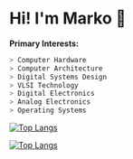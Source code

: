 # Hi! I'm Marko 👋
**Primary Interests:**
```verilog
> Computer Hardware
> Computer Architecture
> Digital Systems Design
> VLSI Technology
> Digital Electronics
> Analog Electronics
> Operating Systems
```

[![Top Langs](https://github-readme-stats.vercel.app/api/top-langs/?username=markociricilic&layout=donut&theme=gruvbox)](https://github.com/markociricilic/github-readme-stats)

[![Top Langs](https://github-readme-stats.vercel.app/api/top-langs/?username=markociricilic&hide=stata,matlab,swig,makefile&layout=donut&theme=gruvbox)](https://github.com/markociricilic/github-readme-stats)
